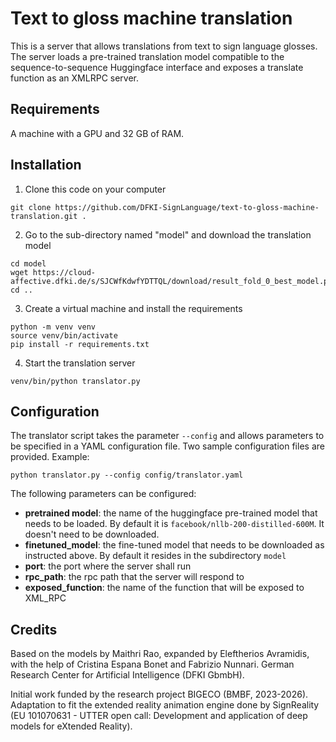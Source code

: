 # Text to gloss machine translation

This is a server that allows translations from text to sign language glosses. The server loads a pre-trained translation model compatible to the sequence-to-sequence Huggingface interface and exposes a translate function as an XMLRPC server. 

## Requirements

A machine with a GPU and 32 GB of RAM. 


## Installation

1. Clone this code on your computer
```
git clone https://github.com/DFKI-SignLanguage/text-to-gloss-machine-translation.git .
```
2. Go to the sub-directory named "model" and download the translation model
```
cd model
wget https://cloud-affective.dfki.de/s/SJCWfKdwfYDTTQL/download/result_fold_0_best_model.pt 
cd ..
```
3. Create a virtual machine and install the requirements
```
python -m venv venv
source venv/bin/activate
pip install -r requirements.txt
```
4. Start the translation server
```
venv/bin/python translator.py
```

## Configuration

The translator script takes the parameter `--config` and allows parameters to be specified in a YAML configuration file. Two sample configuration files are provided. Example:

```
python translator.py --config config/translator.yaml
```

The following parameters can be configured:
 - __pretrained model__: the name of the huggingface pre-trained model that needs to be loaded. By default it is `facebook/nllb-200-distilled-600M`. It doesn't need to be downloaded.
 - __finetuned_model__: the fine-tuned model that needs to be downloaded as instructed above. By default it resides in the subdirectory `model`
 - __port__: the port where the server shall run
 - __rpc_path__: the rpc path that the server will respond to
 - __exposed_function__: the name of the function that will be exposed to XML_RPC

## Credits

Based on the models by Maithri Rao, expanded by Eleftherios Avramidis, with the help of Cristina Espana Bonet and Fabrizio Nunnari. German Research Center for Artificial Intelligence (DFKI GbmbH).

Initial work funded by the research project BIGECO (BMBF, 2023-2026). Adaptation to fit the extended reality animation engine done by SignReality (EU 101070631 - UTTER open call: Development and application of deep models for eXtended Reality).  

